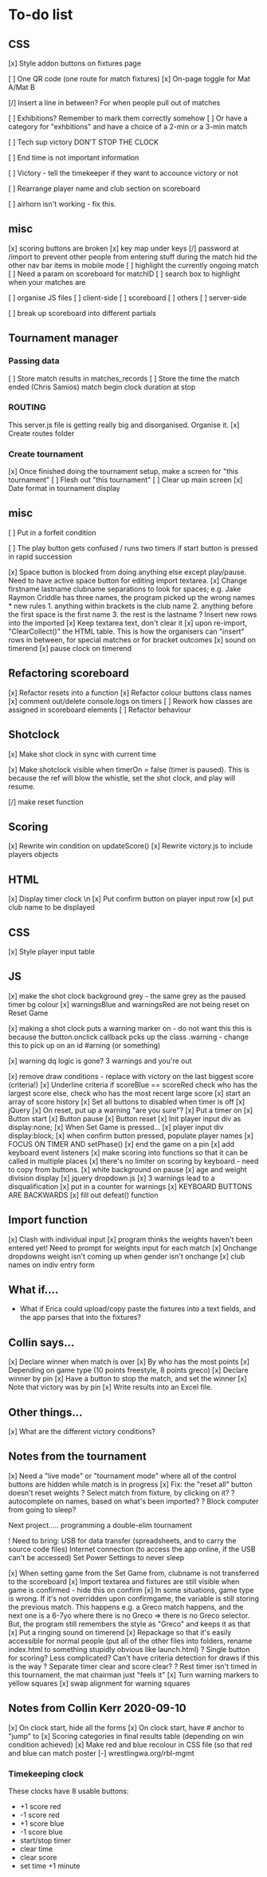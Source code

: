 # To-do list

## CSS

[x] Style addon buttons on fixtures page

[ ] One QR code (one route for match fixtures)
    [x] On-page toggle for Mat A/Mat B

[/] Insert a line in between? For when people pull out of matches

[ ] Exhibitions? Remember to mark them correctly somehow
    [ ] Or have a category for "exhbitions" and have a choice of a 2-min or a 3-min match

[ ] Tech sup victory DON'T STOP THE CLOCK

[ ] End time is not important information

[ ] Victory - tell the timekeeper if they want to accounce victory or not

[ ] Rearrange player name and club section on scoreboard

[ ] airhorn isn't working - fix this. 

## misc

[x] scoring buttons are broken
[x] key map under keys
[/] password at /import to prevent other people from entering stuff during the match
    hid the other nav bar items in mobile mode
[ ] highlight the currently ongoing match
    [ ] Need a param on scoreboard for matchID
[ ] search box to highlight when your matches are

[ ] organise JS files
    [ ] client-side
        [ ] scoreboard
        [ ] others
    [ ] server-side

[ ] break up scoreboard into different partials

## Tournament manager
### Passing data

[ ] Store match results in matches_records
[ ] Store the time the match ended (Chris Samios)
    match begin
    clock duration at stop


### ROUTING
This server.js file is getting really big and disorganised. Organise it.
[x] Create routes folder

### Create tournament
[x] Once finished doing the tournament setup, make a screen for "this tournament" 
    [ ] Flesh out "this tournament"
[ ] Clear up main screen
[x] Date format in tournament display


## misc
[ ] Put in a forfeit condition

[ ] The play button gets confused / runs two timers if start button is pressed in rapid succession

[x] Space button is blocked from doing anything else except play/pause. Need to have active space button for editing import textarea.
[x] Change firstname lastname clubname separations to look for spaces; e.g. Jake Raymon Criddle has three names, the program picked up the wrong names
    * new rules
        1. anything within brackets is the club name
        2. anything before the first space is the first name
        3. the rest is the lastname
 ?  Insert new rows into the imported 
    [x] Keep textarea text, don't clear it
    [x] upon re-import, "ClearCollect()" the HTML table. This is how the organisers can "insert" rows in between, for special matches or for bracket outcomes
[x] sound on timerend
[x] pause clock on timerend

## Refactoring scoreboard
[x] Refactor resets into a function
[x] Refactor colour buttons class names
[x] comment out/delete console.logs on timers
[ ] Rework how classes are assigned in scoreboard elements
    [ ] Refactor behaviour

## Shotclock
[x] Make shot clock in sync with current time

[x] Make shotclock visible when timerOn = false (timer is paused).
    This is because the ref will blow the whistle, set the shot clock, and play will resume. 

[/] make reset function


## Scoring
[x] Rewrite win condition on updateScore()
[x] Rewrite victory.js to include players objects

## HTML
[x] Display timer clock \n
[x] Put confirm button on player input row
[x] put club name to be displayed

## CSS
[x] Style player input table

## JS
[x] make the shot clock background grey - the same grey as the paused timer bg colour
[x] warningsBlue and warningsRed are not being reset on Reset Game

[x] making a shot clock puts a warning marker on - do not want this
    this is because the button.onclick callback pcks up the class .warning - change this to pick up on an id #arning (or something)

[x] warning dq logic is gone? 
	3 warnings and you're out

[x] remove draw conditions - replace with victory on the last biggest score (criteria!)
    [x] Underline criteria
        if scoreBlue == scoreRed
        check who has the largest score
        else, check who has the most recent large score
    [x] start an array of score history
[x] Set all buttons to disabled when timer is off
[x] jQuery
[x] On reset, put up a warning "are you sure"?
[x] Put a timer on
    [x] Button start
    [x] Button pause
    [x] Button reset
[x] Init player input div as display:none;
[x] When Set Game is pressed...
    [x] player input div display:block;
    [x] when confirm button pressed, populate player names 
[x] FOCUS ON TIMER AND setPhase()
    [x] end the game on a pin
[x] add keyboard event listeners
    [x] make scoring into functions so that it can be called in multiple places
    [x] there's no limiter on scoring by keyboard - need to copy from buttons.
[x] white background on pause
[x] age and weight division display
[x] jquery dropdown.js
[x] 3 warnings lead to a disqualification
    [x] put in a counter for warnings
[x] KEYBOARD BUTTONS ARE BACKWARDS
[x] fill out defeat() function


## Import function
[x] Clash with individual input
    [x] program thinks the weights haven't been entered yet! Need to prompt for weights input for each match
[x] Onchange dropdowns weight isn't coming up when gender isn't onchange
[x] club names on indiv entry form

## What if....

- What if Erica could upload/copy paste the fixtures into a text fields, and the app parses that into the fixtures?

## Collin says...
[x] Declare winner when match is over
    [x] By who has the most points
    [x] Depending on game type (10 points freestyle, 8 points greco)
[x] Declare winner by pin
    [x] Have a button to stop the match, and set the winner
    [x] Note that victory was by pin
[x] Write results into an Excel file.



## Other things...

[x] What are the different victory conditions?

## Notes from the tournament
[x] Need a "live mode" or "tournament mode" where all of the control buttons are hidden while match is in progress
[x] Fix: the "reset all" button doesn't reset weights
 ?  Select match from fixture, by clicking on it?
 ?  autocomplete on names, based on what's been imported?
 ?  Block computer from going to sleep?

Next project..... programming a double-elim tournament

 !  Need to bring:
    USB for data transfer (spreadsheets, and to carry the source code files)
    Internet connection (to access the app online, if the USB can't be accessed)
    Set Power Settings to never sleep

[x] When setting game from the Set Game from, clubname is not transferred to the scoreboard
[x] Import textarea and fixtures are still visible when game is confirmed - hide this on confirm
[x] In some situations, game type is wrong. If it's not overridden upon confirmgame, the variable is still storing the previous match. This happens e.g. a Greco match happens, and the next one is a 6-7yo where there is no Greco => there is no Greco selector. But, the program still remembers the style as "Greco" and keeps it as that
[x] Put a ringing sound on timerend
[x] Repackage so that it's easily accessible for normal people (put all of the other files into folders, rename index.html to something stupidly obvious like launch.html)
 ?  Single button for scoring? Less complicated?
    Can't have criteria detection for draws if this is the way
 ?  Separate timer clear and score clear?
 ?  Rest timer isn't timed in this tournament, the mat chairman just "feels it"
[x] Turn warning markers to yellow squares
[x] swap alignment for warning squares


## Notes from Collin Kerr 2020-09-10
[x] On clock start, hide all the forms
[x] On clock start, have # anchor to "jump" to
[x] Scoring categories in final results table (depending on win condition achieved)
[x] Make red and blue recolour in CSS file (so that red and blue can match poster
[-] wrestlingwa.org/rbl-mgmt

### Timekeeping clock
These clocks have 8 usable buttons:
* +1 score red
* -1 score red
* +1 score blue
* -1 score blue
* start/stop timer
* clear time
* clear score
* set time +1 minute
